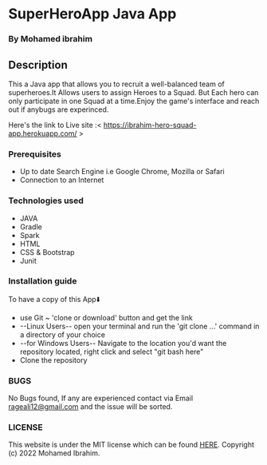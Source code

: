 # SuperHeroApp Java App

### By Mohamed ibrahim

## Description

  This a Java app that allows you to recruit a well-balanced team of superheroes.It Allows users to assign Heroes to a Squad. But Each hero can only participate in one Squad at a time.Enjoy the game's interface and reach out if anybugs are experinced.

 Here's the link to Live site :< https://ibrahim-hero-squad-app.herokuapp.com/ >

### Prerequisites

 * Up to date Search Engine i.e Google Chrome, Mozilla or Safari
 * Connection to an Internet


### Technologies used

   * JAVA
   * Gradle
   * Spark
   * HTML
   * CSS & Bootstrap
   * Junit

### Installation guide

  To have a copy of this App⬇️
 
  * use Git ~ 'clone or download' button and get the link
  * --Linux Users-- open your terminal and run the 'git clone ...' command in a directory of your choice
  * --for Windows Users-- Navigate to the location you'd want the repository located, right click and select "git bash here"
  * Clone the repository
  


### BUGS
No Bugs found, If any are experienced contact via Email rageali12@gmail.com and the issue will be sorted.


### LICENSE
 This website is under the MIT license which can be found [HERE](LICENSE).
 Copyright (c) 2022 Mohamed Ibrahim.